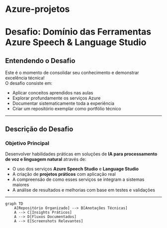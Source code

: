 # Azure-projetos

#  Desafio: Domínio das Ferramentas Azure Speech & Language Studio

## Entendendo o Desafio

Este é o momento de consolidar seu conhecimento e demonstrar excelência técnica!  
O desafio consiste em:

-  Aplicar conceitos aprendidos nas aulas  
-  Explorar profundamente os serviços Azure  
-  Documentar sistematicamente toda a experiência  
-  Criar um repositório exemplar como portfólio técnico  

---

##  Descrição do Desafio

###  Objetivo Principal

Desenvolver habilidades práticas em soluções de **IA para processamento de voz e linguagem natural** através de:

- O uso dos serviços **Azure Speech Studio** e **Language Studio**
- A criação de **projetos práticos** com aplicação real
- A compreensão de como esses serviços se integram a sistemas maiores
- A análise de resultados e melhorias com base em testes e validações

---

```mermaid
graph TD
    A[Repositório Organizado] --> B[Anotações Técnicas]
    A --> C[Insights Práticos]
    A --> D[Fluxos Documentados]
    A --> E[Screenshots Relevantes]
